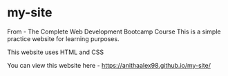 # my-site
From - The Complete Web Development Bootcamp Course
This is a simple practice website for learning purposes.

This website uses HTML and CSS

You can view this website here - 
https://anithaalex98.github.io/my-site/
